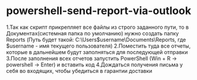 # powershell-send-report-via-outlook

1.Так как скрипт прикрепляет все файлы из строго заданного пути, то в Документах(системная папка по умолчанию) нужно создать папку Reports
(Путь будет такой: C:\Users\$username\Documents\Reports, где $username - имя текущего пользователя)
2.Поместить туда все отчеты, которые в дальнейшем будут заполняться для последующей отправки
3.После заполнения всех отчетов запустить PowerShell (Win + R → powershell → Enter) и вставить код
4.Дождаться получения письма у себя во входящих, чтобы убедиться в гарантии доставки

